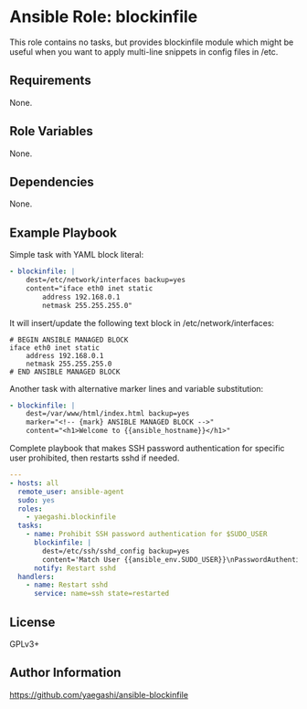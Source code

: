 Ansible Role: blockinfile
=========================

This role contains no tasks, but provides blockinfile module
which might be useful when you want to apply multi-line snippets
in config files in /etc.


Requirements
------------

None.

Role Variables
--------------

None.

Dependencies
------------

None.

Example Playbook
----------------

Simple task with YAML block literal:

```yaml
- blockinfile: |
    dest=/etc/network/interfaces backup=yes
    content="iface eth0 inet static
        address 192.168.0.1
        netmask 255.255.255.0"
```

It will insert/update the following text block in /etc/network/interfaces:

```
# BEGIN ANSIBLE MANAGED BLOCK
iface eth0 inet static
    address 192.168.0.1
    netmask 255.255.255.0
# END ANSIBLE MANAGED BLOCK
```

Another task with alternative marker lines and variable substitution:

```yaml
- blockinfile: |
    dest=/var/www/html/index.html backup=yes
    marker="<!-- {mark} ANSIBLE MANAGED BLOCK -->"
    content="<h1>Welcome to {{ansible_hostname}}</h1>"
```

Complete playbook
that makes SSH password authentication for specific user prohibited,
then restarts sshd if needed.

```yaml
---
- hosts: all
  remote_user: ansible-agent
  sudo: yes
  roles:
    - yaegashi.blockinfile
  tasks:
    - name: Prohibit SSH password authentication for $SUDO_USER
      blockinfile: |
        dest=/etc/ssh/sshd_config backup=yes
        content='Match User {{ansible_env.SUDO_USER}}\nPasswordAuthentication no'
      notify: Restart sshd
  handlers:
    - name: Restart sshd
      service: name=ssh state=restarted
```

License
-------

GPLv3+

Author Information
------------------

https://github.com/yaegashi/ansible-blockinfile
